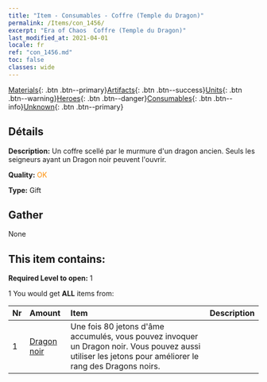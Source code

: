 ```yaml
---
title: "Item - Consumables - Coffre (Temple du Dragon)"
permalink: /Items/con_1456/
excerpt: "Era of Chaos  Coffre (Temple du Dragon)"
last_modified_at: 2021-04-01
locale: fr
ref: "con_1456.md"
toc: false
classes: wide
---
```

 [Materials](/fr/Items/){: .btn .btn--primary}[Artifacts](/fr/Items/Artifacts/){: .btn .btn--success}[Units](/fr/Items/Units/){: .btn .btn--warning}[Heroes](/fr/Items/Heroes/){: .btn .btn--danger}[Consumables](/fr/Items/Consumables/){: .btn .btn--info}[Unknown](/fr/Items/Unknown/){: .btn .btn--primary}

## Détails
 **Description:** Un coffre scellé par le murmure d'un dragon ancien. Seuls les seigneurs ayant un Dragon noir peuvent l'ouvrir.

 **Quality:** <span style="color: #FF8C00">OK</span>

 **Type:** Gift

## Gather

  None

## This item contains:

 **Required Level to open:** 1

 1 You would get **ALL** items  from:

  | Nr | Amount |     Item    | Description |
  |:---|:-------|:------------|:-----------:|
  | 1 | [Dragon noir](/fr/Items/unt_250/) | Une fois 80 jetons d'âme accumulés, vous pouvez invoquer un Dragon noir. Vous pouvez aussi utiliser les jetons pour améliorer le rang des Dragons noirs. | 
